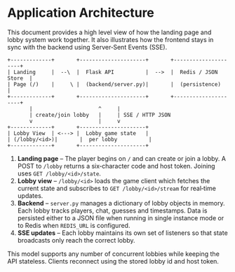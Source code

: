 # Application Architecture

This document provides a high level view of how the landing page and lobby system work together. It also illustrates how the frontend stays in sync with the backend using Server‑Sent Events (SSE).

```
+-------------+       +---------------------+       +---------------------+
| Landing     |  --\  |  Flask API          |  -->  |  Redis / JSON Store  |
| Page (/)    |     \ |  (backend/server.py)|       |  (persistence)       |
+-------------+       +---------------------+       +---------------------+
       |                     ^     |
       | create/join lobby   |     | SSE / HTTP JSON
       v                     |     v
+-------------+       +---------------------+
| Lobby View  | <---> |  Lobby game state   |
| (/lobby/<id>)|       |  per lobby          |
+-------------+       +---------------------+
```

1. **Landing page** – The player begins on `/` and can create or join a lobby. A POST to `/lobby` returns a six‑character code and host token. Joining uses `GET /lobby/<id>/state`.
2. **Lobby view** – `/lobby/<id>` loads the game client which fetches the current state and subscribes to `GET /lobby/<id>/stream` for real‑time updates.
3. **Backend** – `server.py` manages a dictionary of lobby objects in memory. Each lobby tracks players, chat, guesses and timestamps. Data is persisted either to a JSON file when running in single instance mode or to Redis when `REDIS_URL` is configured.
4. **SSE updates** – Each lobby maintains its own set of listeners so that state broadcasts only reach the correct lobby.

This model supports any number of concurrent lobbies while keeping the API stateless. Clients reconnect using the stored lobby id and host token.
